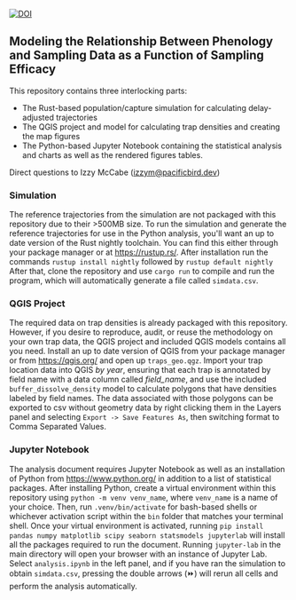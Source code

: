 [![DOI](https://zenodo.org/badge/628125611.svg)](https://doi.org/10.5281/zenodo.16809301)

## Modeling the Relationship Between Phenology and Sampling Data as a Function of Sampling Efficacy

This repository contains three interlocking parts:
- The Rust-based population/capture simulation for calculating delay-adjusted trajectories
- The QGIS project and model for calculating trap densities and creating the map figures
- The Python-based Jupyter Notebook containing the statistical analysis and charts
as well as the rendered figures tables.

Direct questions to Izzy McCabe (izzym@pacificbird.dev)

### Simulation
The reference trajectories from the simulation are not packaged with this repository due to their >500MB size.
To run the simulation and generate the reference trajectories for use in the Python analysis,
you'll want an up to date version of the Rust nightly toolchain. You can find this either through your package manager
or at https://rustup.rs/. After installation run the commands `rustup install nightly` followed by `rustup default nightly`
After that, clone the repository and use `cargo run` to compile and run the program, which will automatically generate a file called `simdata.csv`.

### QGIS Project
The required data on trap densities is already packaged with this repository. However, if you desire to reproduce, audit, or reuse the methodology on your own trap data,
the QGIS project and included QGIS models contains all you need. Install an up to date version of QGIS from your package manager or from https://qgis.org/ and open up
`traps_geo.qgz`. Import your trap location data into QGIS _by year_, ensuring that each trap is annotated by field name with a data column called _field\_name_,
and use the included `buffer_dissolve_density` model to calculate polygons that have densities labeled by field names. The data associated with those polygons can be
exported to csv without geometry data by right clicking them in the Layers panel and selecting `Export -> Save Features As`, then switching format to
Comma Separated Values.

### Jupyter Notebook
The analysis document requires Jupyter Notebook as well as an installation of Python from https://www.python.org/ in addition
to a list of statistical packages. After installing Python, create a virtual environment within this repository
using `python -m venv venv_name`, where `venv_name` is a name of your choice. Then, run `.venv/bin/activate` for bash-based shells
or whichever activation script within the `bin` folder that matches your terminal shell. Once your virtual environment is
activated, running `pip install pandas numpy matplotlib scipy seaborn statsmodels jupyterlab` will install all the packages
required to run the document. Running `jupyter-lab` in the main directory will open your browser with an instance of
Jupyter Lab. Select `analysis.ipynb` in the left panel, and if you have ran the simulation to obtain `simdata.csv`,
pressing the double arrows (⏩) will rerun all cells and perform the analysis automatically.
